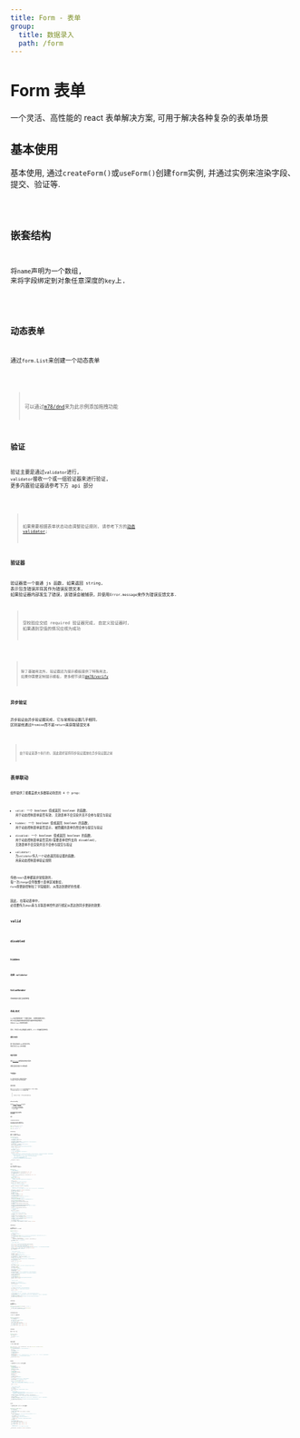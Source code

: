 ```yaml
---
title: Form - 表单
group:
  title: 数据录入
  path: /form
---
```


# Form 表单

一个灵活、高性能的 react 表单解决方案, 可用于解决各种复杂的表单场景

## 基本使用

基本使用, 通过`createForm()`或`useForm()`创建`form`实例, 并通过实例来渲染字段、提交、验证等.

<code src="./base.tsx" />

## 嵌套结构

将`name`声明为一个数组, 来将字段绑定到对象任意深度的`key`上.

<code src="./nest.tsx" />

## 动态表单

通过`form.List`来创建一个动态表单

<code src="./list.tsx" />

> 可以通过[m78/dnd](/docs/feedback/dnd)来为此示例添加拖拽功能

## 验证

验证主要是通过`validator`进行, `validator`接收一个或一组验证器来进行验证, 更多内置验证器请参考下方 api 部分

<code src="./verify.tsx" />

> 如果需要根据表单状态动态调整验证规则, 请参考下方的[动态 validator](/docs/form/form#%E5%8A%A8%E6%80%81validator);

### 验证器

验证器是一个普通 js 函数, 如果返回 string, 表示包含错误并将其作为错误反馈文本, 如果验证器内部发生了错误，该错误会被捕获，并使用`Error.message`来作为错误反馈文本.

> 空校验应交给 required 验证器完成, 自定义验证器时, 如果遇到空值的情况应视为成功

<code src="./validator.tsx" />

> 除了基础用法外, 验证器还为提示模板提供了特殊用法, 如果你需要定制提示模板, 更多细节请见[@m78/verify](https://github.com/m78-core/verify)

### 异步验证

异步验证由异步验证器完成, 它与常规验证器几乎相同, 区别是他通过`Promise`而不是`return`来获取错误文本

<code src="./async-validator.tsx" />

> 由于验证是逐个执行的, 因此最好是将同步验证器放在异步验证器之前

## 表单联动

组件提供了能覆盖绝大多数联动场景的 4 个 prop:

- `valid`: 一个 boolean 值或返回 boolean 的函数, 用于动态控制表单是否有效, 无效表单不会渲染并且不会参与提交与验证
- `hidden`: 一个 boolean 值或返回 boolean 的函数, 用于动态控制表单是否显示, 被隐藏的表单仍然会参与提交与验证
- `disabled`: 一个 boolean 值或返回 boolean 的函数, 用于动态控制表单是否禁用(需要表单控件支持 disabled), 无效表单不会渲染并且不会参与提交与验证
- `validator`: 为`validator`传入一个动态返回验证器的函数, 用来动态控制表单验证规则

传统`react`表单都是非常低效的, 每一次`change`会导致整个表单区域重绘, `Form`将更新控制在了字段级别, 从而达到更好的性能.

因此, 在联动表单中, 必须要传入`deps`来与关联表单控件进行绑定从而达到同步更新的效果.

### valid

<code src="./valid.tsx" />

### disabled

<code src="./disabled.tsx" />

### hidden

<code src="./hidden.tsx" />

### 动态 validator

<code src="./dynamic-validator.tsx" />

## ValueRender

用来获取并渲染当前表单值

<code src="./value-render.tsx" />

## 布局/样式

`Form`与其他表单库的一个显著区别是: 对结构的限制非常小, 你可以灵活的使用现有的布局组件来排布你的表单控件, 比如`m78/layout`中的布局组件.

同时, 你也可以完全覆盖默认的样式, 从 0 开始编写表单布局.

### 横向/纵向

除了默认的纵向`label`排列方式外, 你还可以将`label`水平放置

<code src="./horizontal.tsx" />

### 响应式表单

通过[`m78/layout`](/docs/base/layout#响应式栅格)来轻松的实现响应式表单.

调整页面宽度查看下方示例的效果.

<code src="./grids.tsx" />

### 气泡型提示

在一些布局空间比较小和固定的场景中, 可以通过气泡来显示提示和错误信息

<code src="./bubble-tips.tsx" />

### 自定义布局

通过`fieldCustomer`和`listCustomer`来分别彻底的自定义`Field`和`List`的布局, 也可以通过对应组件上的`customer`来单独进行配置.

> 使用自定义布局后, 其他样式类的配置都会失效

<code src="./customer.tsx" />

## vform/verify

此库通过[`@m78/vform`](/docs/ecology/vform)和[`@m78/verify`](https://github.com/m78-core/verify)作为底层实现:

- `vform`是一个脱离 UI 的虚拟表单库, 专注于值的收集与验证等表单底层操作.
- `verify`是一个验证库

如果本库中的用例无法满足你的需求, 可以尝试搭配`vform`和`verify`的 api 来解锁更多能力.

## API

### createForm/useForm

`useForm`是`createForm`的一个便利性封装, 两者都接收相同的配置对象并返回`form`实例

```ts
import {createForm} from "m78/form";

const form = createForm({...});

const form = useForm({...});
```

### FormConfig

创建 form 的配置对象. 继承了`vform`的和`verify`创建配置

```ts
interface RFormConfig {
  /** #### 扩展配置 #### */
  /** 自定义所有Field样式 */
  fieldCustomer?: LayoutCustomer;
  /** 自定义所有List样式 */
  listCustomer?: LayoutCustomer;
  /** 通过气泡来显示验证提示, extra等, 用于需要错误提示和extra不会破坏布局空间的情况 */
  bubbleTips?: FieldProps['bubbleTips'];
  /** 隐藏必填标记 */
  hideRequiredMark?: FieldProps['hideRequiredMark'];
  /** 'vertical' | 表单的布局方向 */
  layout?: FieldProps['layout'];
  /** 440 | 字段的最大宽度, 用于防止宽度过大造成表单控件变形或不易操作 */
  maxWidth?: number | string;

  /** #### vform配置 #### */
  /** 表单默认值 */
  defaultValue?: AnyObject;

  /** #### verify配置 #### */
  /** true | 当其中一项验证失败后，停止后续字段的验证 */
  verifyFirst?: boolean;
  /**
   * 语言包配置，错误模板可以是字符，也可以是接收Meta返回字符的函数, 传入对象会与当前对象深合并，所以如果只更改了部分错误模板，不会影响到其他模板
   * - 模板字符串会被注入以下变量, 通过{name}进行插值，如果插值语法和原有字符冲突，使用\\{name}来避免插值
   *    - name:  Schema.name
   *    - label: 对应Schema.label, 未传时与 name相同，用于展示字段名时应始终使用此值
   *    - value: 字段值, 应只在验证值为基础类型时使用
   *    - valueType: value类型的字符串表示
   * - 在特定的验证器中还会注入额外的插值，具体可以查看对应验证器的文档
   * */
  languagePack?: AnyObject;
}
```

### Form

form 实例, 继承至`vform`, 扩展了几个便于在`react`中使用的`api`

```ts
interface Form {
  /** #### 扩展api #### */
  /** 构建一个表单字段 */
  Field: (props: FieldProps) => ReactElement<any, any> | null;
  /** 构建一组表单字段 */
  List: (props: ListProps) => ReactElement<any, any> | null;
  /** 实时渲染一个值 */
  ValueRender: (props: ValueRenderProps) => ReactElement<any, any> | null;

  /** #### vform api #### */
  /** 值是否被更新过 */
  readonly changed: boolean;
  /**
   * 是否被操作过, (验证/更新值)
   * - 将此项由true改为false时, 会将所有Field的touched同时改为false
   * */
  touched: boolean;
  /** 获取指定name的Field, 包括children中的子字段 */
  getField: (name: NamePath) => VField | null;
  /**
   * 获取所有Field, 不包括listField的子字段
   * - 传入validIsTrue: true时, 仅获取valid为true的字段
   * */
  getFields: (validIsTrue?: boolean) => VFieldLike[];
  /**
   * 获取所有Field, 包括children中的子字段
   * - 传入validIsTrue: true时, 仅获取valid为true的字段, 如果一个list的valid为false, 则会过滤掉其所有子级
   * */
  getFlatFields: (validIsTrue?: boolean) => VFieldLike[];
  /** 获取指定name的value */
  getValue: (name: NamePath) => any;
  /** 获取所有value */
  getValues: () => any;
  /** 设置value为指定值 */
  setValues: (v: AnyObject) => void;
  /** 移除指定name的字段 */
  remove: (name: NamePath) => void;
  /** 重置所有字段, 还原value为初始值, 重置error和touched */
  reset: () => void;
  /** 触发提交事件, 若验证未通过则不会触发事件 */
  submit: () => Promise<void>;
  /** 校验所有valid为true的字段, 未通过时resolve包含错误信息的所有Field */
  verify: () => Promise<VField[] | null>;
  /** 字段状态改变触发, (touched/reset/验证) */
  updateEvent: CustomEventWithHook<VFieldsProvideFn>;
  /** 字段值改变事件 */
  changeEvent: CustomEventWithHook<VFieldsProvideFn>;
  /** 提交事件 */
  submitEvent: CustomEventWithHook<VFormValueProvideFn>;
  /** 验证失败的回调, 失败分为form级的验证失败和field级的, 可通过isSubmit参数区分 */
  failEvent: CustomEventWithHook<VFormFailFn>;
  /** 重置事件 */
  resetEvent: CustomEventWithHook<VoidFunction>;

  /** #### 其他api #### */
  /** 表单默认值 */
  defaultValue: AnyObject;
  /**
   * 创建一个指向name的Field
   * - 如果指定name的Field已存在, 则返回已有字段
   * */
  createField: (fConf: VFieldConfig) => VField;
  /** 创建列表 */
  createList: (fConf: VListConfig) => VList;
  /** 触发updateEvent.emit, 如果多次调用, 会在下一次事件周期中统一触发 */
  tickUpdate: (...args: VFieldLike[]) => void;
  /** 触发changeEvent.emit, 如果多次调用, 会在下一次事件周期中统一触发 */
  tickChange: (...args: VFieldLike[]) => void;
  /** 内部使用的`@m78/verify` 实例 */
  verifyInstance: Verify;
  /** 一个工具函数, 用来检测指定的name是否在一组filed中 */
  listIncludeNames: (names: NamePath[], filedList: VField[]) => boolean;
}
```

### FieldProps

`Field`组件的 props, 继承至`vfield`和`verify schema`对象

```ts
interface FieldProps {
  /**
   * ##### 常用 #####
   * */
  /** 用来在source中取值的key */
  name: NamePath;
  /** field内容, 必须是一个能支持changeKey/valueKey对应props作为控制的受控表单控件, 控制key默认为onChange/value */
  children: React.ReactElement;
  /** 一组验证器, 可以传入一个返回一组验证器的函数来实现动态验证规则 */
  validator?:
    | (Validator | AsyncValidator)[]
    | ((form: VForm, field: VFieldLike) => (Validator | AsyncValidator)[]);
  /** 字段默认值, 优先级大于form中设置的默认值 */
  defaultValue?: any;

  /**
   * ##### 表单联动  #####
   * */
  /** true | valid为false的field不会参与验证和提交, 并且处于不可见状态 */
  valid?: boolean | ((form: VForm, field: VFieldLike) => boolean);
  /** false | 组件是否可见, 不影响field的验证和值获取 */
  hidden?: boolean | ((form: VForm, field: VFieldLike) => boolean);
  /** false | disabled状态的表单不会参与验证和提交, 控制表单控件的disabled(需要控件支持), 与valid的区别是他禁用控件而不是隐藏 */
  disabled?: boolean | ((form: VForm, field: VFieldLike) => boolean);
  /** 只有传入字段和本字段变更时, 才会更新组件 */
  deps?: NamePath[];

  /**
   * ##### 值处理/获取  #####
   * */
  /** 'onChange' | 表单控件回调value的prop */
  changeKey?: string;
  /** 'value' | 表单控件用于控制value的prop */
  valueKey?: string;
  /** 自定义如何从事件对象中取值, 默认为 e.target.value > e */
  getValueFromEvent?: (...eArgs: any[]) => Val;
  /** 在从表单控件onChange接收到value时, 先对其进行格式化在存储 */
  formatter?: (val: Val) => any;
  /** 设置值到表单控件value前, 使用此函数对其先进行处理, 并将处理后的值设置到value */
  parser?: (val: any) => Val;
  /** 值变更时回调通知 */
  onChange?: (val: Val) => void;

  /**
   * ##### 样式类  #####
   * */
  /** 表单label */
  label?: React.ReactNode;
  /** 10 | horizontal模式下, label的上间距, 用于表单控件过小的情况下优化显示 */
  labelFixPad?: number;
  /** 额外内容, 常用语说明文本 */
  extra?: React.ReactNode;
  /** 'vertical' | 表单的布局方向 */
  layout?: Direction;
  /** 隐藏必填标记 */
  hideRequiredMark?: boolean;
  /** 通过气泡来显示验证提示, extra等, 用于需要错误提示和extra不会破坏布局空间的情况 */
  bubbleTips?: boolean;
  /** 自定义渲染, 需要高度自定义表单样式和结构时使用, 自定义样式会使所有样式类配置失效 */
  customer?: LayoutCustomer;
  /** 表单控件前面的内容 */
  leading?: React.ReactNode;
  /** 表单控件后面的内容 */
  trailing?: React.ReactNode;
  /** 440 | 字段的最大宽度, 用于防止宽度过大造成表单控件变形或不易操作 */
  maxWidth?: number | string;

  /**
   * ##### 其他  #####
   * */
  /** 用于作为list项时, 绑定到对应的list */
  bind?: any;
  /** 直接传入一个field对象来代替内部自动创建的对象 */
  field?: VFieldLike;

  /**
   * ##### 其他VFieldConfig #####
   * */
  /** 字段排序, 控制字段的验证顺序, 默认会根据字段创建顺序递增 */
  sort?: number;
  /** false | 设置为true时, 在创建后不再自动push到实例列表中 */
  separate?: boolean;

  /**
   * ##### 其他verify Schema #####
   * */
  /** 如果对象为嵌套结构(数组、对象)，对其执行嵌套验证, 子项的name前会自动添加其所有父级的name */
  schema?: Schema[];
  /** 验证值为array或object时, 所有 数组项/对象值 必须与此Schema匹配, 如果该值的类型不为array或object，此配置会被忽略 */
  eachSchema?: Omit<Schema, 'name'>;
  /** 在对值进行操作、验证前将其转换, 对于引用类型的值，应拷贝对象进行转换以防止对原对象造成破坏 */
  transform?: (value: any) => any;
}
```

### ListProps

`List`组件的`props`, 继承所有`FieldProps`

```ts
interface ListProps extends Omit<FieldProps, 'children'> {
  /** 渲染list children */
  children: (props: ListRenderProps) => React.ReactElement;
  // ...除了children外的所有FieldProps都可用
}
```

### ListRenderProps

`List`的`children()`接收的对象

```ts
interface ListRenderProps {
  /** 用于渲染的item列表 */
  list: ListItem[];
  /** 新增一条记录, val会作为记录的初始值 */
  add: (val: any) => void;
  /** 移除指定index的记录 */
  remove: (index: number) => void;
  /** 将index的记录移动到index2的位置 */
  move: (index: number, index2: number) => void;
  /** 交换两条记录的位置 */
  swap: (index: number, index2: number) => void;
}
```

### ListItem

描述了`List`的一个子项

```ts
interface ListItem {
  /** 所在list的key */
  key: string;
  /** 用于绑定到list的对象 */
  bind: any;
}
```

### 自定义渲染器

`Field`和`List`的自定义渲染器

```ts
type LayoutCustomer = (props: FieldRenderProps, child: React.ReactElement) => React.ReactNode;

interface FieldRenderProps {
  /** 用来控制表单控件的绑定props, 用于展开并透传到表单控件上 */
  bind: any;
  /** 表单对应的vField实例 */
  field: VField;
  /** 组件接收的参数 */
  fieldProps: FieldProps;
  /** 是否是必填项 */
  required: boolean;
  /** 用来实现FieldProps.hidden, 可根据此值为根节点传入样式 { display: hidden ? 'none' : undefined } 来控制显示和隐藏 */
  hidden: boolean;
  /** 挂载到渲染的dom节点上, 用于实现验证后自动聚焦等dom相关操作 */
  innerRef: React.Ref<any>;
}
```

### VField

一个虚拟字段对象, 在一些 api 中作为参数接收

```ts
interface VField {
  /** 字段默认值 */
  readonly defaultValue: any;
  /** name的字符串表示 */
  readonly key: string;
  /** 排序, 用于控制验证顺序 */
  sort: number;
  /** 值是否被更新过 */
  readonly changed: boolean;
  /** 是否被操作过, (验证/更新值) */
  touched: boolean;
  /** value */
  value: any;
  /** 是否正在验证 */
  validating: boolean;
  /** 最后一次执行验证时的错误信息 */
  error: string;
  /** 是否生效, 未生效的表单不会参与验证, 获取值时也会被忽略 */
  valid: boolean;
  /** 验证, 未通过时resolve包含错误内容的Field信息 */
  verify: () => Promise<VField | null>;
  /**
   * 重置字段, 还原value为初始值, 重置error和touched
   * 如果是list字段, 会将列表还原为初始状态, 仅保留add时指定了isDefault的项
   * */
  reset: () => void;

  /**
   * ##### 继承至Schema #####
   * */
  /** 用来在source中取值的key */
  name: NamePath;
  /** 用于验证显示的字段名, 不传时取name转换为string的值 */
  label?: string;
  /**
   * 验证器或验证器数组
   * - 前一个验证器执行异常时会停止后续验证器执行
   * - 验证器的执行顺序与数组中的顺序有关，所以应将优先级更高的验证器放在前面，如 [required(), dateTime()]
   * - 如果是异步验证，异步验证器应始终放在前面
   * */
  validator?: Validator | AsyncValidator | (Validator | AsyncValidator)[];
  /** 如果对象为嵌套结构(数组、对象)，对其执行嵌套验证, 子项的name前会自动添加其所有父级的name */
  schema?: Schema[];
  /** 验证值为array或object时, 所有 数组项/对象值 必须与此Schema匹配, 如果该值的类型不为array或object，此配置会被忽略 */
  eachSchema?: Omit<Schema, 'name'>;
  /** 在对值进行操作、验证前将其转换, 对于引用类型的值，应拷贝对象进行转换以防止对原对象造成破坏 */
  transform?: (value: any) => any;
}
```

### VList

一个虚拟列表字段对象, 在一些 api 中作为参数接收

```ts
interface VList extends VField {
  /** 存放list子项 */
  list: VListItem[];
  /** 创建子项name的帮助函数 */
  withName: (index: number, name?: NamePath) => NamePath;
  /** 新增一条记录 */
  add: (para?: {
    /** [] | 待添加的一组Field, 没有传入任何field时会作为空记录并触发onFillField */
    fields?: VFieldLike[];
    /** 添加到指定key的位置, 未传时添加到底部 */
    key?: string;
    /** 是否为list的初始项, 重置时会还原为初始项组成的list */
    isDefault?: boolean;
    /** 触发onFillField自动添加记录时, 会以此值作为新增记录的初始值 */
    fillValue?: any;
  }) => void;
  /** 移除指定index的记录 */
  remove: (index: number) => void;
  /** 将index的记录移动到index2的位置 */
  move: (index: number, index2: number) => void;
  /** 交换两条记录的位置 */
  swap: (index: number, index2: number) => void;
  /**
   * 获取展开的children
   * - 传入validIsTrue: true时, 仅获取valid为true的字段
   * */
  getFlatChildren: (validIsTrue?: boolean) => VFieldLike[];
}
```
